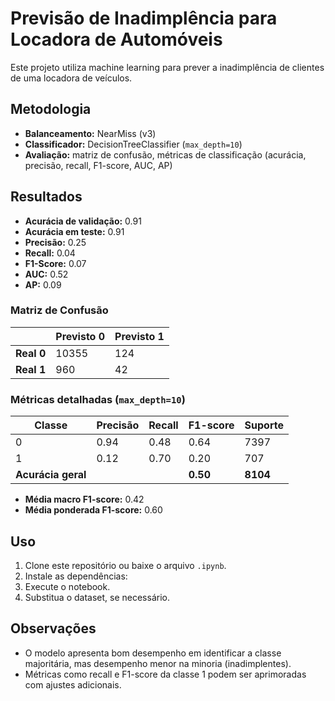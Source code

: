 # Previsão de Inadimplência para Locadora de Automóveis

Este projeto utiliza machine learning para prever a inadimplência de clientes de uma locadora de veículos.

## Metodologia

- **Balanceamento:** NearMiss (v3)
- **Classificador:** DecisionTreeClassifier (`max_depth=10`)
- **Avaliação:** matriz de confusão, métricas de classificação (acurácia, precisão, recall, F1-score, AUC, AP)

## Resultados

- **Acurácia de validação:** 0.91
- **Acurácia em teste:** 0.91
- **Precisão:** 0.25
- **Recall:** 0.04
- **F1-Score:** 0.07
- **AUC:** 0.52
- **AP:** 0.09

### Matriz de Confusão

|           | Previsto 0 | Previsto 1 |
|-----------|------------|------------|
| **Real 0** |   10355    |     124    |
| **Real 1** |    960     |     42     |

### Métricas detalhadas (`max_depth=10`)

| Classe | Precisão | Recall | F1-score | Suporte |
|--------|----------|--------|----------|---------|
|   0    |   0.94   |  0.48  |   0.64   |  7397   |
|   1    |   0.12   |  0.70  |   0.20   |   707   |
| **Acurácia geral** |          |         | **0.50** | **8104** |

- **Média macro F1-score:** 0.42
- **Média ponderada F1-score:** 0.60

## Uso

1. Clone este repositório ou baixe o arquivo `.ipynb`.
2. Instale as dependências:
3. Execute o notebook.
4. Substitua o dataset, se necessário.

## Observações

- O modelo apresenta bom desempenho em identificar a classe majoritária, mas desempenho menor na minoria (inadimplentes).
- Métricas como recall e F1-score da classe 1 podem ser aprimoradas com ajustes adicionais.

